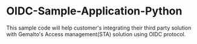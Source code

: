 # OIDC-Sample-Application-Python
This sample code will help customer's integrating their third party solution with Gemalto's Access management(STA) solution using OIDC protocol.
